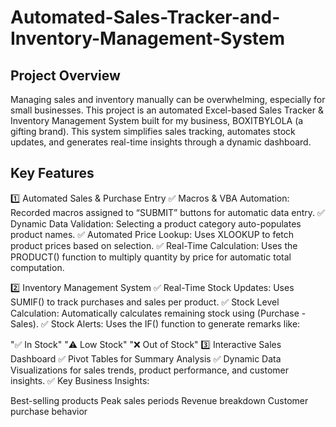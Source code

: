 # Automated-Sales-Tracker-and-Inventory-Management-System
## Project Overview
Managing sales and inventory manually can be overwhelming, especially for small businesses. This project is an automated Excel-based Sales Tracker & Inventory Management System built for my business, BOXITBYLOLA (a gifting brand). This system simplifies sales tracking, automates stock updates, and generates real-time insights through a dynamic dashboard.

## Key Features
1️⃣ Automated Sales & Purchase Entry
✅ Macros & VBA Automation: Recorded macros assigned to “SUBMIT” buttons for automatic data entry.
✅ Dynamic Data Validation: Selecting a product category auto-populates product names.
✅ Automated Price Lookup: Uses XLOOKUP to fetch product prices based on selection.
✅ Real-Time Calculation: Uses the PRODUCT() function to multiply quantity by price for automatic total computation.

2️⃣ Inventory Management System
✅ Real-Time Stock Updates: Uses SUMIF() to track purchases and sales per product.
✅ Stock Level Calculation: Automatically calculates remaining stock using (Purchase - Sales).
✅ Stock Alerts: Uses the IF() function to generate remarks like:

"✅ In Stock"
"⚠️ Low Stock"
"❌ Out of Stock"
3️⃣ Interactive Sales Dashboard
✅ Pivot Tables for Summary Analysis
✅ Dynamic Data Visualizations for sales trends, product performance, and customer insights.
✅ Key Business Insights:

Best-selling products
Peak sales periods
Revenue breakdown
Customer purchase behavior
